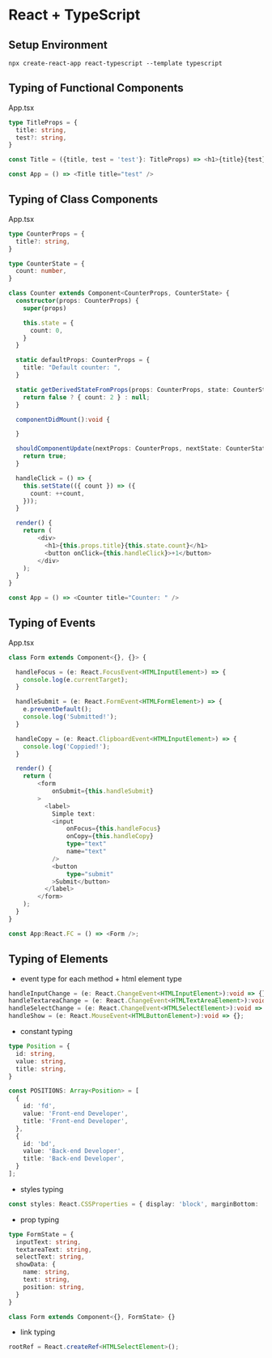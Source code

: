 <h1>React + TypeScript</h1>

## Setup Environment
`npx create-react-app react-typescript --template typescript`

## Typing of Functional Components
App.tsx
```typescript jsx
type TitleProps = {
  title: string,
  test?: string,
}

const Title = ({title, test = 'test'}: TitleProps) => <h1>{title}{test}</h1>;

const App = () => <Title title="test" />
```

## Typing of Class Components
App.tsx
```typescript jsx
type CounterProps = {
  title?: string,
}

type CounterState = {
  count: number,
}

class Counter extends Component<CounterProps, CounterState> {
  constructor(props: CounterProps) {
    super(props)

    this.state = {
      count: 0,
    }
  }

  static defaultProps: CounterProps = {
    title: "Default counter: ",
  }

  static getDerivedStateFromProps(props: CounterProps, state: CounterState): CounterState | null {
    return false ? { count: 2 } : null;
  }

  componentDidMount():void {

  }

  shouldComponentUpdate(nextProps: CounterProps, nextState: CounterState): boolean {
    return true;
  }

  handleClick = () => {
    this.setState(({ count }) => ({
      count: ++count,
    }));
  }

  render() {
    return (
        <div>
          <h1>{this.props.title}{this.state.count}</h1>
          <button onClick={this.handleClick}>+1</button>
        </div>
    );
  }
}

const App = () => <Counter title="Counter: " />
```

## Typing of Events
App.tsx
```typescript jsx
class Form extends Component<{}, {}> {

  handleFocus = (e: React.FocusEvent<HTMLInputElement>) => {
    console.log(e.currentTarget);
  }

  handleSubmit = (e: React.FormEvent<HTMLFormElement>) => {
    e.preventDefault();
    console.log('Submitted!');
  }

  handleCopy = (e: React.ClipboardEvent<HTMLInputElement>) => {
    console.log('Coppied!');
  }

  render() {
    return (
        <form
            onSubmit={this.handleSubmit}
        >
          <label>
            Simple text:
            <input
                onFocus={this.handleFocus}
                onCopy={this.handleCopy}
                type="text"
                name="text"
            />
            <button
                type="submit"
            >Submit</button>
          </label>
        </form>
    );
  }
}

const App:React.FC = () => <Form />;
```

## Typing of Elements
* event type for each method + html element type
```typescript jsx
handleInputChange = (e: React.ChangeEvent<HTMLInputElement>):void => {};
handleTextareaChange = (e: React.ChangeEvent<HTMLTextAreaElement>):void => {};
handleSelectChange = (e: React.ChangeEvent<HTMLSelectElement>):void => {};
handleShow = (e: React.MouseEvent<HTMLButtonElement>):void => {};
```
* constant typing
```typescript jsx
type Position = {
  id: string,
  value: string,
  title: string,
}

const POSITIONS: Array<Position> = [
  {
    id: 'fd',
    value: 'Front-end Developer',
    title: 'Front-end Developer',
  },
  {
    id: 'bd',
    value: 'Back-end Developer',
    title: 'Back-end Developer',
  }
];
```
* styles typing
```typescript jsx
const styles: React.CSSProperties = { display: 'block', marginBottom: '10px' };
```
*  prop typing
```typescript jsx
type FormState = {
  inputText: string,
  textareaText: string,
  selectText: string,
  showData: {
    name: string,
    text: string,
    position: string,
  }
}

class Form extends Component<{}, FormState> {}
```
* link typing
```typescript jsx
rootRef = React.createRef<HTMLSelectElement>();
```